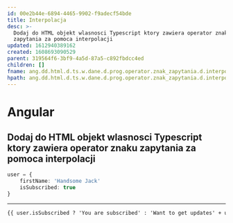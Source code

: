 ```yaml
---
id: 00e2b44e-6894-4465-9902-f9adecf54bde
title: Interpolacja
desc: >-
  Dodaj do HTML objekt wlasnosci Typescript ktory zawiera operator znaku
  zapytania za pomoca interpolacji
updated: 1612940389162
created: 1608693090529
parent: 319564f6-3bf9-4a5d-87a5-c892fbdcc4ed
children: []
fname: ang.dd.html.d.ts.w.dane.d.prog.operator.znak_zapytania.d.interpolacja
hpath: ang.dd.html.d.ts.w.dane.d.prog.operator.znak_zapytania.d.interpolacja
---
```

# Angular

## Dodaj do HTML objekt wlasnosci Typescript ktory zawiera operator znaku zapytania za pomoca interpolacji

```ts
user = {
    firstName: 'Handsome Jack'
    isSubscribed: true
}
```

* * *

```html
{{ user.isSubscribed ? 'You are subscribed' : 'Want to get updates' + user.firstName }}
```

